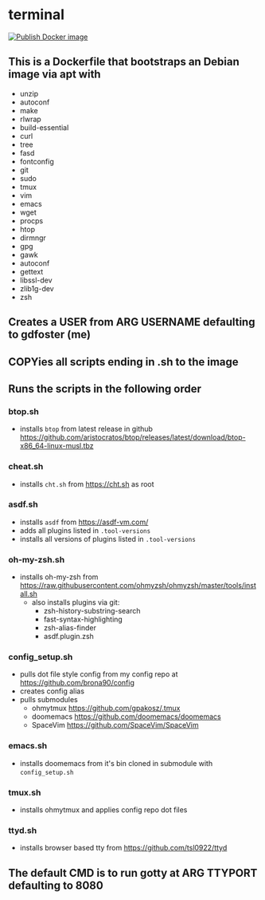 # terminal

[![Publish Docker image](https://github.com/brona90/terminal/actions/workflows/docker-image.yml/badge.svg)](https://github.com/brona90/terminal/actions/workflows/docker-image.yml)

## This is a Dockerfile that bootstraps an Debian image via apt with

- unzip
- autoconf
- make
- rlwrap
- build-essential
- curl
- tree
- fasd
- fontconfig
- git
- sudo
- tmux
- vim
- emacs
- wget
- procps
- htop
- dirmngr
- gpg
- gawk
- autoconf
- gettext
- libssl-dev
- zlib1g-dev
- zsh

## Creates a USER from ARG USERNAME defaulting to gdfoster (me)

## COPYies all scripts ending in .sh to the image

## Runs the scripts in the following order

### btop.sh

- installs `btop` from latest release in github <https://github.com/aristocratos/btop/releases/latest/download/btop-x86_64-linux-musl.tbz>
  
### cheat.sh

- installs `cht.sh` from <https://cht.sh> as root

### asdf.sh

- installs `asdf` from <https://asdf-vm.com/>
- adds all plugins listed in `.tool-versions`
- installs all versions of plugins listed in `.tool-versions`

### oh-my-zsh.sh

- installs oh-my-zsh from <https://raw.githubusercontent.com/ohmyzsh/ohmyzsh/master/tools/install.sh>
  - also installs plugins via git:
    - zsh-history-substring-search
    - fast-syntax-highlighting
    - zsh-alias-finder
    - asdf.plugin.zsh

### config_setup.sh

- pulls dot file style config from my config repo at <https://github.com/brona90/config>
- creates config alias
- pulls submodules
  - ohmytmux <https://github.com/gpakosz/.tmux>
  - doomemacs <https://github.com/doomemacs/doomemacs>
  - SpaceVim <https://github.com/SpaceVim/SpaceVim>

### emacs.sh

- installs doomemacs from it's bin cloned in submodule with `config_setup.sh`

### tmux.sh

- installs ohmytmux and applies config repo dot files

### ttyd.sh

- installs browser based tty from <https://github.com/tsl0922/ttyd>

## The default CMD is to run gotty at ARG TTYPORT defaulting to 8080
